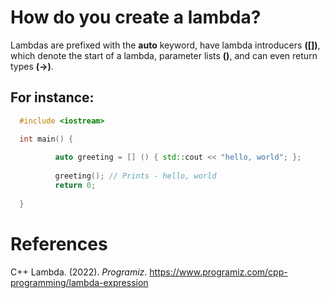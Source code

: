 # How do you create a lambda? 

Lambdas are prefixed with the **auto** keyword, have lambda introducers **([])**, which denote the start of a lambda, parameter lists **()**, and can even return types **(->)**. 


## For instance: 
```cpp 
  #include <iostream>

  int main() {
  
          auto greeting = [] () { std::cout << "hello, world"; };
  
          greeting(); // Prints - hello, world
          return 0;
  
  }
  ```
  
  # References 
C++ Lambda. (2022). *Programiz*. <https://www.programiz.com/cpp-programming/lambda-expression> 
